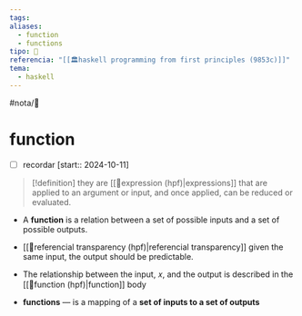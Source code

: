 ```yaml
---
tags: 
aliases:
  - function
  - functions
tipo: 📑
referencia: "[[🏛️haskell programming from first principles (9853c)]]"
tema:
  - haskell
---
```


#nota/📑

# function 

- [ ] recordar  [start:: 2024-10-11]

> [!definition] 
they are [[📑expression (hpf)|expressions]] that are applied to an argument or input, and once applied, can be reduced or evaluated.

 - A __function__ is a relation between a set of possible inputs and a set of possible outputs. 

 - [[📑referencial transparency (hpf)|referencial transparency]]  given the same input, the output should be predictable.

- The relationship between the input, 𝑥, and the output is described in the [[📑function (hpf)|function]] body

- __functions__  — is a mapping of a __set of inputs to a set of outputs__

